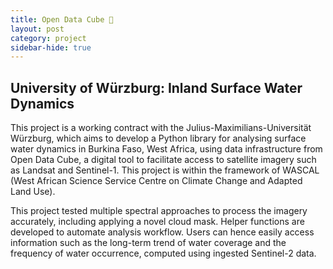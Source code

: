 ```yaml
---
title: Open Data Cube 🌊
layout: post
category: project
sidebar-hide: true
---
```


## University of Würzburg: Inland Surface Water Dynamics

This project is a working contract with the Julius-Maximilians-Universität Würzburg, which aims to develop a Python library for analysing surface water dynamics in Burkina Faso, West Africa, using data infrastructure from Open Data Cube, a digital tool to facilitate access to satellite imagery such as Landsat and Sentinel-1. This project is within the framework of WASCAL (West African Science Service Centre on Climate Change and Adapted Land Use).

This project tested multiple spectral approaches to process the imagery accurately, including applying a novel cloud mask. Helper functions are developed to automate analysis workflow. Users can hence easily access information such as the long-term trend of water coverage and the frequency of water occurrence, computed using ingested Sentinel-2 data.

<span class="image left"><img src="{{ 'assets/images/burkina-faso.jpg' | relative_url }}" alt="" /></span>
